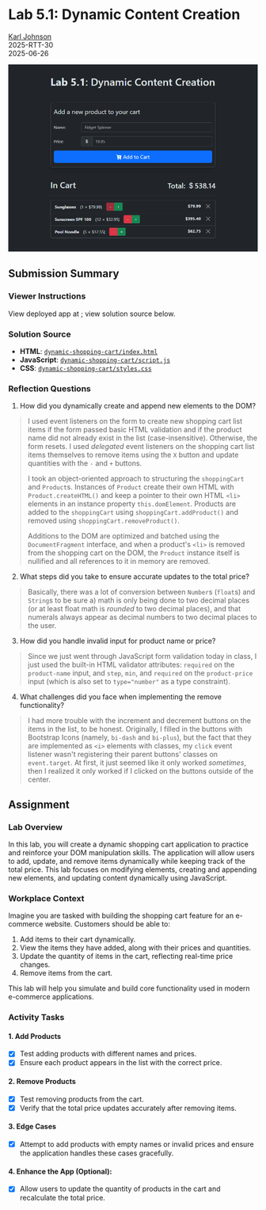 # Lab 5.1: Dynamic Content Creation

[Karl Johnson](https://github.com/hirekarl)  
2025-RTT-30  
<time datetime="2025-06-26">2025-06-26</time>  

![Screenshot of app with three items in shopping cart: sunglasses, sunscreen SPF 100, pool noodle.](./preview.png)

## Submission Summary

### Viewer Instructions
View deployed app at [](); view solution source below.

### Solution Source
- **HTML**: [`dynamic-shopping-cart/index.html`](./dynamic-shopping-cart/index.html)
- **JavaScript**: [`dynamic-shopping-cart/script.js`](./dynamic-shopping-cart/script.js)
- **CSS**: [`dynamic-shopping-cart/styles.css`](./dynamic-shopping-cart/styles.css)

### Reflection Questions
1. How did you dynamically create and append new elements to the DOM?
> I used event listeners on the form to create new shopping cart list items if the form passed basic HTML validation and if the product name did not already exist in the list (case-insensitive). Otherwise, the form resets. I used *delegated* event listeners on the shopping cart list items themselves to remove items using the `X` button and update quantities with the `-` and `+` buttons.
>
> I took an object-oriented approach to structuring the `shoppingCart` and `Product`s. Instances of `Product` create their own HTML with `Product.createHTML()` and keep a pointer to their own HTML `<li>` elements in an instance property `this.domElement`. Products are added to the `shoppingCart` using `shoppingCart.addProduct()` and removed using `shoppingCart.removeProduct()`.
> 
> Additions to the DOM are optimized and batched using the `DocumentFragment` interface, and when a product's `<li>` is removed from the shopping cart on the DOM, the `Product` instance itself is nullified and all references to it in memory are removed.

2. What steps did you take to ensure accurate updates to the total price?
> Basically, there was a lot of conversion between `Number`s (`float`s) and `String`s to be sure a) math is only being done to two decimal places (or at least float math is *rounded* to two decimal places), and that numerals always appear as decimal numbers to two decimal places to the user.

3. How did you handle invalid input for product name or price?
> Since we just went through JavaScript form validation today in class, I just used the built-in HTML validator attributes: `required` on the `product-name` input, and `step`, `min`, and `required` on the `product-price` input (which is also set to `type="number"` as a type constraint).

4. What challenges did you face when implementing the remove functionality?
> I had more trouble with the increment and decrement buttons on the items in the list, to be honest. Originally, I filled in the buttons with Bootstrap Icons (namely, `bi-dash` and `bi-plus`), but the fact that they are implemented as `<i>` elements with classes, my `click` event listener wasn't registering their parent buttons' classes on `event.target`. At first, it just seemed like it only worked *sometimes*, then I realized it only worked if I clicked on the buttons outside of the center.

## Assignment
### Lab Overview
In this lab, you will create a dynamic shopping cart application to practice and reinforce your DOM manipulation skills. The application will allow users to add, update, and remove items dynamically while keeping track of the total price. This lab focuses on modifying elements, creating and appending new elements, and updating content dynamically using JavaScript.

### Workplace Context
Imagine you are tasked with building the shopping cart feature for an e-commerce website. Customers should be able to:
1. Add items to their cart dynamically.
2. View the items they have added, along with their prices and quantities.
3. Update the quantity of items in the cart, reflecting real-time price changes.
4. Remove items from the cart.

This lab will help you simulate and build core functionality used in modern e-commerce applications.

### Activity Tasks
#### 1. Add Products
- [x] Test adding products with different names and prices.
- [x] Ensure each product appears in the list with the correct price.

#### 2. Remove Products
- [x] Test removing products from the cart.
- [x] Verify that the total price updates accurately after removing items.

#### 3. Edge Cases
- [x] Attempt to add products with empty names or invalid prices and ensure the application handles these cases gracefully.

#### 4. Enhance the App (Optional):
- [x] Allow users to update the quantity of products in the cart and recalculate the total price.